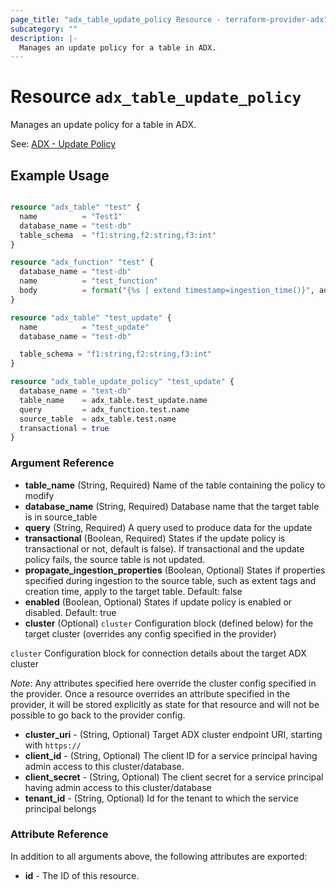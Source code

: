 ```yaml
---
page_title: "adx_table_update_policy Resource - terraform-provider-adx"
subcategory: ""
description: |-
  Manages an update policy for a table in ADX.
---
```


# Resource `adx_table_update_policy`

Manages an update policy for a table in ADX.

See: [ADX - Update Policy](https://docs.microsoft.com/en-us/azure/data-explorer/kusto/management/updatepolicy)

## Example Usage

```terraform

resource "adx_table" "test" {
  name          = "Test1"
  database_name = "test-db"
  table_schema  = "f1:string,f2:string,f3:int"
}

resource "adx_function" "test" {
  database_name = "test-db"
  name          = "test_function"
  body          = format("{%s | extend timestamp=ingestion_time()}", adx_table.test.name)
}

resource "adx_table" "test_update" {
  name          = "test_update"
  database_name = "test-db"

  table_schema = "f1:string,f2:string,f3:int"
}

resource "adx_table_update_policy" "test_update" {
  database_name = "test-db"
  table_name    = adx_table.test_update.name
  query         = adx_function.test.name
  source_table  = adx_table.test.name
  transactional = true
}

```

### Argument Reference

- **table_name** (String, Required) Name of the table containing the policy to modify
- **database_name** (String, Required) Database name that the target table is in
source_table
- **query** (String, Required) A query used to produce data for the update
- **transactional** (Boolean, Required) States if the update policy is transactional or not, default is false). If transactional and the update policy fails, the source table is not updated.
- **propagate_ingestion_properties** (Boolean, Optional) States if properties specified during ingestion to the source table, such as extent tags and creation time, apply to the target table. Default: false
- **enabled** (Boolean, Optional) States if update policy is enabled or disabled. Default: true
- **cluster** (Optional) `cluster` Configuration block (defined below) for the target cluster (overrides any config specified in the provider)

`cluster` Configuration block for connection details about the target ADX cluster 

*Note*: Any attributes specified here override the cluster config specified in the provider. Once a resource overrides an attribute specified in the provider, it will be stored explicitly as state for that resource and will not be possible to go back to the provider config.

- **cluster_uri** - (String, Optional) Target ADX cluster endpoint URI, starting with `https://`
- **client_id** - (String, Optional) The client ID for a service principal having admin access to this cluster/database. 
- **client_secret** - (String, Optional) The client secret for a service principal having admin access to this cluster/database
- **tenant_id** - (String, Optional) Id for the tenant to which the service principal belongs

### Attribute Reference

In addition to all arguments above, the following attributes are exported:

- **id** - The ID of this resource.
